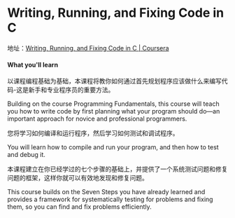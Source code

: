 # Writing, Running, and Fixing Code in C

地址：[Writing, Running, and Fixing Code in C | Coursera](https://www.coursera.org/learn/writing-running-fixing-code?specialization=c-programming)

#### What you'll learn

以课程编程基础为基础，本课程将教你如何通过首先规划程序应该做什么来编写代码-这是新手和专业程序员的重要方法。 

Building on the course Programming Fundamentals, this course will teach you how to write code by first planning what your program should do—an important approach for novice and professional programmers. 

您将学习如何编译和运行程序，然后学习如何测试和调试程序。  

You will learn how to compile and run your program, and then how to test and debug it. 

本课程建立在你已经学过的七个步骤的基础上，并提供了一个系统测试问题和修复问题的框架，这样你就可以有效地发现和修复问题。  

This course builds on the Seven Steps you have already learned and provides a framework for systematically testing for problems and fixing them, so you can find and fix problems efficiently.